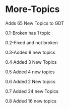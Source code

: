 More-Topics
===========

Adds 65 New Topics to GDT

0.1-Broken has 1 topic

0.2-Fixed and not broken

0.3-Added 8 new topics

0.4 Added 3 New Topics

0.5 Added 4 new topics

0.6 Added 2 New topics

0.7 Added 34 new Topics

0.8 Added 16 new topics
